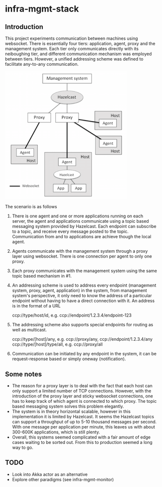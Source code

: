# infra-mgmt-stack

## Introduction

This project experiments communication between machines using websocket.
There is essentially four tiers: application, agent, proxy and the management
system. Each tier only communicates directly with its neiboughing tier, and
different communication mechanism was employed between tiers. However,
a unified addressing scheme was defined to facilitate any-to-any communication.

<img src="arch.png" width="400">

 
The scenario is as follows

1. There is one agent and one or more applications running on each 
   server, the agent and applications communicate using a topic based
   messaging system provided by Hazelcast. Each endpoint can subscribe
   to a topic, and receive every message posted to the topic. 
   Communication from and to applications are achieve though the local
   agent.
2. Agents communicate with the management system through a proxy layer
   using websocket. There is one connection per agent to only one proxy.
3. Each proxy communicates with the management system using the same
   topic based mechanism in #1.
4. An addressing scheme is used to address every endpoint (management
   system, proxy, agent, application) in the system, from management 
   system's perspective, it only need to know the address of a particular 
   endpoint without having to have a direct connection with it. An
   address is in the format of a URL

   ccp://type/host/id, e.g. ccp://endpoint/1.2.3.4/endpoint-123
    
5. The addressing scheme also supports special endpoints for routing
   as well as multicast. 
   
   ccp://type/[host]/any, e.g. ccp://proxy/any, ccp://endpoint/1.2.3.4/any
   ccp://type/[host]/type/all, e.g. ccp://proxy/all
   
6. Communication can be initiated by any endpoint in the system, it can
   be request-response based or simply oneway (notification).

## Some notes

 - The reason for a proxy layer is to deal with the fact that each host can
   only support a limited number of TCP connections. However, with the
   introduction of the proxy layer and sticky websocket connections, one
   has to keep track of which agent is connected to which proxy. The topic
   based messaging system solves this problem elegantly. 
 - The system is in theory horizontal scalable, however in this implementation
   it is limited by Hazelcast. It seems the Hazelcast topics can support
   a throughput of up to 5-10 thousand messages per second. With one message
   per application per minute, this leaves us with about 300-600K applications,
   which is still plenty.
 - Overall, this systems seemed complicated with a fair amount of edge cases
   waiting to be sorted out. From this to production seemed a long way to go.

## TODO

 - Look into Akka actor as an alternative
 - Explore other paradigms (see infra-mgmt-monitor)
